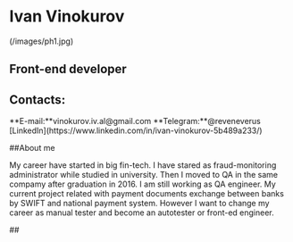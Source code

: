 # Ivan Vinokurov
(/images/ph1.jpg)
## Front-end developer
## Contacts:
<p>**E-mail:**vinokurov.iv.al@gmail.com
**Telegram:**@reveneverus
[LinkedIn](https://www.linkedin.com/in/ivan-vinokurov-5b489a233/)
</p>
##About me
<p>My career have started in big fin-tech. I have stared as fraud-monitoring administrator while studied in university. Then I moved to QA in the same compamy after graduation in 2016. I am still working as QA engineer. My current project related with payment documents exchange between banks by SWIFT and national payment system.  However I want to change my career as manual tester and become an autotester or front-ed engineer.
</p>
##